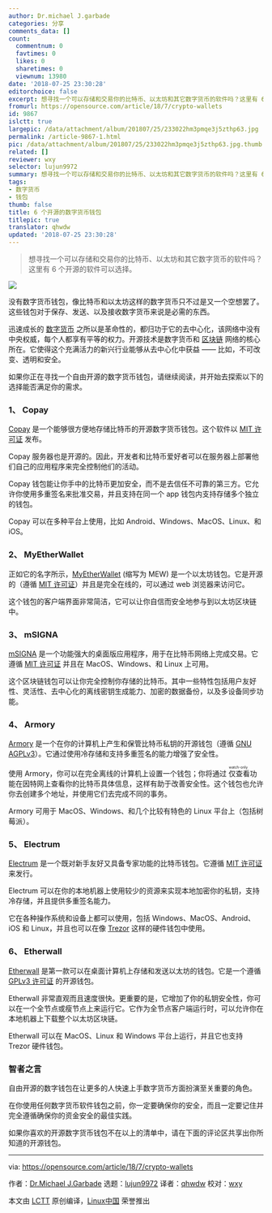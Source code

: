```yaml
---
author: Dr.michael J.garbade
categories: 分享
comments_data: []
count:
  commentnum: 0
  favtimes: 0
  likes: 0
  sharetimes: 0
  viewnum: 13980
date: '2018-07-25 23:30:28'
editorchoice: false
excerpt: 想寻找一个可以存储和交易你的比特币、以太坊和其它数字货币的软件吗？这里有 6 个开源的软件可以选择。
fromurl: https://opensource.com/article/18/7/crypto-wallets
id: 9867
islctt: true
largepic: /data/attachment/album/201807/25/233022hm3pmqe3j5zthp63.jpg
permalink: /article-9867-1.html
pic: /data/attachment/album/201807/25/233022hm3pmqe3j5zthp63.jpg.thumb.jpg
related: []
reviewer: wxy
selector: lujun9972
summary: 想寻找一个可以存储和交易你的比特币、以太坊和其它数字货币的软件吗？这里有 6 个开源的软件可以选择。
tags:
- 数字货币
- 钱包
thumb: false
title: 6 个开源的数字货币钱包
titlepic: true
translator: qhwdw
updated: '2018-07-25 23:30:28'
---
```



> 
> 想寻找一个可以存储和交易你的比特币、以太坊和其它数字货币的软件吗？这里有 6 个开源的软件可以选择。
> 
> 
> 


![](/data/attachment/album/201807/25/233022hm3pmqe3j5zthp63.jpg)


没有数字货币钱包，像比特币和以太坊这样的数字货币只不过是又一个空想罢了。这些钱包对于保存、发送、以及接收数字货币来说是必需的东西。


迅速成长的 [数字货币](https://www.liveedu.tv/guides/cryptocurrency/) 之所以是革命性的，都归功于它的去中心化，该网络中没有中央权威，每个人都享有平等的权力。开源技术是数字货币和 [区块链](https://opensource.com/tags/blockchain) 网络的核心所在。它使得这个充满活力的新兴行业能够从去中心化中获益 —— 比如，不可改变、透明和安全。


如果你正在寻找一个自由开源的数字货币钱包，请继续阅读，并开始去探索以下的选择能否满足你的需求。


### 1、 Copay


[Copay](https://copay.io/) 是一个能够很方便地存储比特币的开源数字货币钱包。这个软件以 [MIT 许可证](https://github.com/bitpay/copay/blob/master/LICENSE) 发布。


Copay 服务器也是开源的。因此，开发者和比特币爱好者可以在服务器上部署他们自己的应用程序来完全控制他们的活动。


Copay 钱包能让你手中的比特币更加安全，而不是去信任不可靠的第三方。它允许你使用多重签名来批准交易，并且支持在同一个 app 钱包内支持存储多个独立的钱包。


Copay 可以在多种平台上使用，比如 Android、Windows、MacOS、Linux、和 iOS。


### 2、 MyEtherWallet


正如它的名字所示，[MyEtherWallet](https://www.myetherwallet.com/) (缩写为 MEW) 是一个以太坊钱包。它是开源的（遵循 [MIT 许可证](https://github.com/kvhnuke/etherwallet/blob/mercury/LICENSE.md)）并且是完全在线的，可以通过 web 浏览器来访问它。


这个钱包的客户端界面非常简洁，它可以让你自信而安全地参与到以太坊区块链中。


### 3、 mSIGNA


[mSIGNA](https://ciphrex.com/) 是一个功能强大的桌面版应用程序，用于在比特币网络上完成交易。它遵循 [MIT 许可证](https://github.com/ciphrex/mSIGNA/blob/master/LICENSE) 并且在 MacOS、Windows、和 Linux 上可用。


这个区块链钱包可以让你完全控制你存储的比特币。其中一些特性包括用户友好性、灵活性、去中心化的离线密钥生成能力、加密的数据备份，以及多设备同步功能。


### 4、 Armory


[Armory](https://www.bitcoinarmory.com/) 是一个在你的计算机上产生和保管比特币私钥的开源钱包（遵循 [GNU AGPLv3](https://github.com/etotheipi/BitcoinArmory/blob/master/LICENSE)）。它通过使用冷存储和支持多重签名的能力增强了安全性。


使用 Armory，你可以在完全离线的计算机上设置一个钱包；你将通过<ruby> 仅查看 <rt>  watch-only </rt></ruby>功能在因特网上查看你的比特币具体信息，这样有助于改善安全性。这个钱包也允许你去创建多个地址，并使用它们去完成不同的事务。


Armory 可用于 MacOS、Windows、和几个比较有特色的 Linux 平台上（包括树莓派）。


### 5、 Electrum


[Electrum](https://electrum.org/#home) 是一个既对新手友好又具备专家功能的比特币钱包。它遵循 [MIT 许可证](https://github.com/spesmilo/electrum/blob/master/LICENCE) 来发行。


Electrum 可以在你的本地机器上使用较少的资源来实现本地加密你的私钥，支持冷存储，并且提供多重签名能力。


它在各种操作系统和设备上都可以使用，包括 Windows、MacOS、Android、iOS 和 Linux，并且也可以在像 [Trezor](https://trezor.io/) 这样的硬件钱包中使用。


### 6、 Etherwall


[Etherwall](https://www.etherwall.com/) 是第一款可以在桌面计算机上存储和发送以太坊的钱包。它是一个遵循 [GPLv3 许可证](https://github.com/almindor/etherwall/blob/master/LICENSE) 的开源钱包。


Etherwall 非常直观而且速度很快。更重要的是，它增加了你的私钥安全性，你可以在一个全节点或瘦节点上来运行它。它作为全节点客户端运行时，可以允许你在本地机器上下载整个以太坊区块链。


Etherwall 可以在 MacOS、Linux 和 Windows 平台上运行，并且它也支持 Trezor 硬件钱包。


### 智者之言


自由开源的数字钱包在让更多的人快速上手数字货币方面扮演至关重要的角色。


在你使用任何数字货币软件钱包之前，你一定要确保你的安全，而且一定要记住并完全遵循确保你的资金安全的最佳实践。


如果你喜欢的开源数字货币钱包不在以上的清单中，请在下面的评论区共享出你所知道的开源钱包。




---


via: <https://opensource.com/article/18/7/crypto-wallets>


作者：[Dr.Michael J.Garbade](https://opensource.com/users/drmjg) 选题：[lujun9972](https://github.com/lujun9972) 译者：[qhwdw](https://github.com/qhwdw) 校对：[wxy](https://github.com/wxy)


本文由 [LCTT](https://github.com/LCTT/TranslateProject) 原创编译，[Linux中国](https://linux.cn/) 荣誉推出